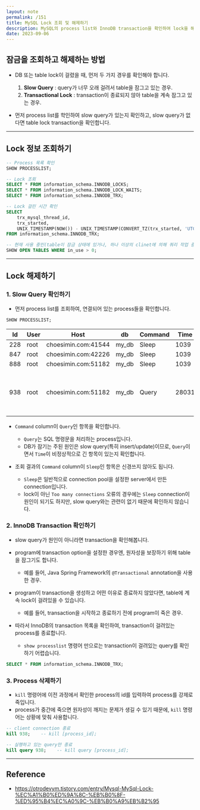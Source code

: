 ```yaml
---
layout: note
permalink: /151
title: MySQL Lock 조회 및 해제하기
description: MySQL의 process list와 InnoDB transaction을 확인하여 lock을 해제할 수 있습니다.
date: 2023-09-06
---
```



## 잠금을 조회하고 해제하는 방법

- DB 또는 table lock이 걸렸을 때, 먼저 두 가지 경우를 확인해야 합니다.
    1. **Slow Query** : query가 너무 오래 걸려서 table을 잠그고 있는 경우.
    2. **Transactional Lock** : transaction이 종료되지 않아 table을 계속 잠그고 있는 경우.

- 먼저 process list를 학인하여 slow query가 있는지 확인하고, slow query가 없다면 table lock transaction을 확인합니다.


---


## Lock 정보 조회하기

```sql
-- Process 목록 확인
SHOW PROCESSLIST;

-- Lock 조회
SELECT * FROM information_schema.INNODB_LOCKS;
SELECT * FROM information_schema.INNODB_LOCK_WAITS;
SELECT * FROM information_schema.INNODB_TRX;

-- Lock 걸린 시간 확인
SELECT
    trx_mysql_thread_id,
    trx_started,
    UNIX_TIMESTAMP(NOW()) - UNIX_TIMESTAMP(CONVERT_TZ(trx_started, 'UTC', 'Asia/Seoul')) AS diff
FROM information_schema.INNODB_TRX;

-- 현재 사용 중인(table이 잠금 상태에 있거나, 하나 이상의 clinet에 의해 쿼리 작업 중인) table 나열
SHOW OPEN TABLES WHERE in_use > 0;
```


---


## Lock 해제하기


### 1. Slow Query 확인하기

- 먼저 process list를 조회하여, 연결되어 있는 process들을 확인합니다.

```sql
SHOW PROCESSLIST;
```

| Id | User | Host | db | Command | Time | State | Info |
| --- | --- | --- | --- | --- | --- | --- | --- |
| 228 | root | choesimin.com:41544 | my_db | Sleep | 1039 |  | null |
| 847 | root | choesimin.com:42226 | my_db | Sleep | 1039 |  | null |
| 888 | root | choesimin.com:51182 | my_db | Sleep | 1039 |  | null |
| 938 | root | choesimin.com:51182 | my_db | Query | 28031 | starting | UPDATE my_table SET my_column = 'my_value'; |

- `Command` column이 `Query`인 항목을 확인합니다.
    - `Query`는 SQL 명령문을 처리하는 process입니다.
    - DB가 잠기는 주된 원인은 slow query(특히 insert/update)이므로, `Query`이면서 `Time`이 비정상적으로 긴 항목이 있는지 확인합니다.

- 조회 결과의 `Command` column이 `Sleep`인 항목은 신경쓰지 않아도 됩니다.
    - `Sleep`은 일반적으로 connection pool을 설정한 server에서 만든 connection입니다.
    - lock이 아닌 `Too many connections` 오류의 경우에는 `Sleep` connection이 원인이 되기도 하지만, slow query와는 관련이 없기 때문에 확인하지 않습니다.


### 2. InnoDB Transaction 확인하기

- slow query가 원인이 아니라면 transaction을 확인해봅니다.

- program에 transaction option을 설정한 경우엔, 원자성을 보장하기 위해 table을 잠그기도 합니다.
    - 예를 들어, Java Spring Framework의 `@Transactional` annotation을 사용한 경우.
- program이 transaction을 생성하고 어떤 이유로 종료하지 않았다면, table에 계속 lock이 걸려있을 수 있습니다.
    - 예를 들어, transaction을 시작하고 종료하기 전에 program이 죽은 경우.

- 따라서 InnoDB의 transaction 목록을 확인하여, transaction이 걸려있는 process를 종료합니다.
    - `show processlist` 명령어 만으로는 transaction이 걸려있는 query를 확인하기 어렵습니다.

```sql
SELECT * FROM information_schema.INNODB_TRX;
```


### 3. Process 삭제하기

- `kill` 명령어에 이전 과정에서 확인한 process의 id를 입력하여 process를 강제로 죽입니다.
- process가 중간에 죽으면 원자성이 깨지는 문제가 생길 수 있기 때문에, `kill` 명령어는 상황에 맞춰 사용합니다.

```sql
-- client connection 종료
kill 938;    -- kill [process_id];

-- 실행하고 있는 query만 종료
kill query 938;    -- kill query [process_id];
```


---


## Reference

- <https://otrodevym.tistory.com/entry/Mysql-MySql-Lock-%EC%A1%B0%ED%9A%8C-%EB%B0%8F-%ED%95%B4%EC%A0%9C-%EB%B0%A9%EB%B2%95>
